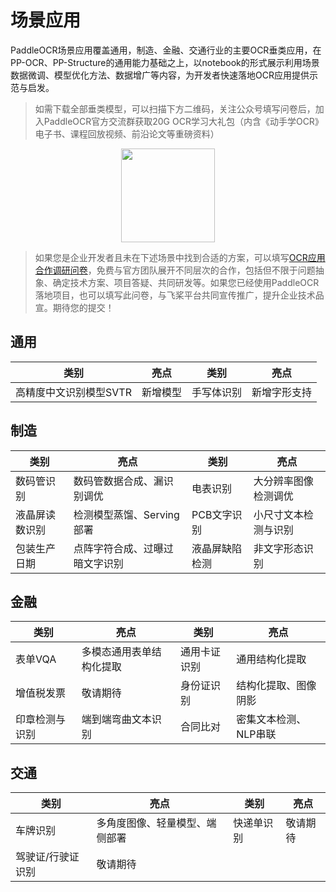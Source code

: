 # 场景应用

PaddleOCR场景应用覆盖通用，制造、金融、交通行业的主要OCR垂类应用，在PP-OCR、PP-Structure的通用能力基础之上，以notebook的形式展示利用场景数据微调、模型优化方法、数据增广等内容，为开发者快速落地OCR应用提供示范与启发。

> 如需下载全部垂类模型，可以扫描下方二维码，关注公众号填写问卷后，加入PaddleOCR官方交流群获取20G OCR学习大礼包（内含《动手学OCR》电子书、课程回放视频、前沿论文等重磅资料）

<div align="center">
<img src="https://ai-studio-static-online.cdn.bcebos.com/dd721099bd50478f9d5fb13d8dd00fad69c22d6848244fd3a1d3980d7fefc63e"  width = "150" height = "150" />
</div>


> 如果您是企业开发者且未在下述场景中找到合适的方案，可以填写[OCR应用合作调研问卷](https://paddle.wjx.cn/vj/QwF7GKw.aspx)，免费与官方团队展开不同层次的合作，包括但不限于问题抽象、确定技术方案、项目答疑、共同研发等。如果您已经使用PaddleOCR落地项目，也可以填写此问卷，与飞桨平台共同宣传推广，提升企业技术品宣。期待您的提交！

## 通用

| 类别                   | 亮点     | 类别       | 亮点         |
| ---------------------- | -------- | ---------- | ------------ |
| 高精度中文识别模型SVTR | 新增模型 | 手写体识别 | 新增字形支持 |

## 制造

| 类别           | 亮点                           | 类别           | 亮点                 |
| -------------- | ------------------------------ | -------------- | -------------------- |
| 数码管识别     | 数码管数据合成、漏识别调优     | 电表识别       | 大分辨率图像检测调优 |
| 液晶屏读数识别 | 检测模型蒸馏、Serving部署      | PCB文字识别    | 小尺寸文本检测与识别 |
| 包装生产日期   | 点阵字符合成、过曝过暗文字识别 | 液晶屏缺陷检测 | 非文字形态识别       |

## 金融

| 类别           | 亮点                     | 类别         | 亮点                  |
| -------------- | ------------------------ | ------------ | --------------------- |
| 表单VQA        | 多模态通用表单结构化提取 | 通用卡证识别 | 通用结构化提取        |
| 增值税发票     | 敬请期待                 | 身份证识别   | 结构化提取、图像阴影  |
| 印章检测与识别 | 端到端弯曲文本识别       | 合同比对     | 密集文本检测、NLP串联 |

## 交通

| 类别              | 亮点                           | 类别       | 亮点     |
| ----------------- | ------------------------------ | ---------- | -------- |
| 车牌识别          | 多角度图像、轻量模型、端侧部署 | 快递单识别 | 敬请期待 |
| 驾驶证/行驶证识别 | 敬请期待                       |            |          |
